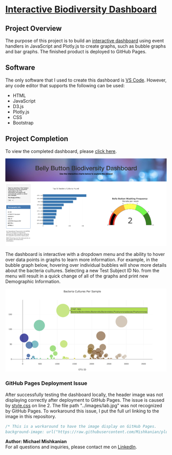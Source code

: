 # [Interactive Biodiversity Dashboard](https://mishkanian.github.io/plotly_deploy.io/)

## Project Overview
The purpose of this project is to build an [interactive dashboard](https://mishkanian.github.io/plotly_deploy.io/) using event handlers in JavaScript and Plotly.js to create graphs, such as bubble graphs and bar graphs. The finished product is deployed to GitHub Pages.

## Software

The only software that I used to create this dashboard is [VS Code](https://code.visualstudio.com/). However, any code editor that supports the following can be used:
  - HTML
  - JavaScript
  - D3.js
  - Plotly.js
  - CSS
  - Bootstrap

## Project Completion

To view the completed dashboard, please [click here](https://mishkanian.github.io/plotly_deploy.io/).

![dashboard](https://github.com/Mishkanian/plotly_deploy.io/blob/master/README%20images/dashboard.png)

The dashboard is interactive with a dropdown menu and the ability to hover over data points in graphs to learn more information. For example, in the bubble graph below, hovering over individual bubbles will show more details about the bacteria cultures. Selecting a new Test Subject ID No. from the menu will result in a quick change of all of the graphs and print new Demographic Information.

![bubble_graph](https://github.com/Mishkanian/plotly_deploy.io/blob/master/README%20images/bubble_graph.png)

### GitHub Pages Deployment Issue  
After successfully testing the dashboard locally, the header image was not displaying correctly after deployment to GitHub Pages. The issue is caused by [style.css](https://github.com/Mishkanian/plotly_deploy.io/blob/master/static/css/style.css) on line 2. The file path "../images/lab.jpg" was not recognized by GitHub Pages. To workaround this issue, I put the full url linking to the image in this repository.
```css
/* This is a workaround to have the image display on GitHub Pages.
background-image: url("https://raw.githubusercontent.com/Mishkanian/plotly_deploy.io/master/static/images/lab.jpg");
```


**Author: Michael Mishkanian**  
For all questions and inquiries, please contact me on [LinkedIn](https://www.linkedin.com/in/michaelmishkanian/).
